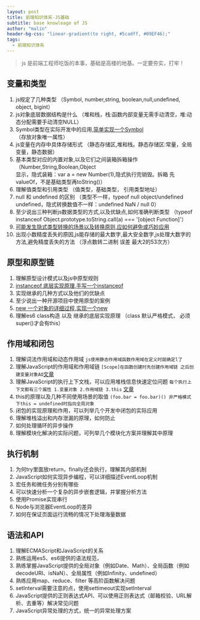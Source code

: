 ```yaml
---
layout: post
title: 前端知识体系-JS基础
subtitle: base knowleage of JS
author: "malin"
header-bg-css: "linear-gradient(to right, #5cadff, #09EF46);"
tags:
  - 前端知识体系
---
```


> js 是前端工程师吃饭的本事，基础是高楼的地基。一定要夯实，打牢！

## 变量和类型

1. js规定了几种类型          （Symbol, number,string, boolean,null,undefined, object, bigint）
2. js对象底层数据结构是什么   （堆和栈，栈:函数内部变量无需手动清空，堆:动态分配需要手动清空NULL）
3. Symbol类型在实际开发中的应用,[简单实现一个Symbol](2019-09-07-js-mycode.md) （存放对象唯一属性）
4. js变量在内存中具体存储形式   （静态存储区,堆和栈。静态存储区:常量，全局变量，静态数据）
5. 基本类型对应的内置对象,以及它们之间装箱拆箱操作 （Number,String,Boolean,Object
   <br/> 显示，隐式装箱：var a = new Number(1),隐式执行完销毁。拆箱 先valueOf，不是基础类型再toString()）
6. 理解值类型和引用类型        （值类型，基础类型， 引用类型地址）
7. null 和 undefined 的区别    （类型不一样，typeof null object/undefined undefined，隐式转换数值不一样：undefined NaN / null 0）
8. 至少说出三种判断js数据类型的方式,以及优缺点,如何准确判断类型  （typeof instanceof Object.prototype.toString.call(a) === '[object Function]'）
9. [可能发生隐式类型转换的场景以及转换原则,应如何避免或巧妙应用](2019-09-07-js-implicit-type-conversion)
10. 出现小数精度丢失的原因,js能存储的最大数字,最大安全数字,js处理大数字的方法,避免精度丢失的方法 （浮点数转二进制 误差 最大2的53次方）

## 原型和原型链

1. 理解原型设计模式以及js中原型规则
2. [instanceof 底层实现原理,手写一个instanceof](2019-09-07-js-mycode.md)
3. 实现继承的几种方式以及他们的优缺点
4. 至少说出一种开源项目中使用原型的案例
5. [new 一个对象的详细过程,实现一个new](2019-09-07-js-mycode.md)
6. 理解es6 class构造 以及 继承的底层实现原理 （class 默认严格模式， 必须super()才会有this）

## 作用域和闭包

1. 理解词法作用域和动态作用域  `js使用静态作用域函数作用域在定义时就确定l了`
2. 理解JavaScript的作用域和作用域链 `[Scope]在函数创建时先创建作用域链 之后创建变量对象AO`[文章](https://github.com/mqyqingfeng/Blog/issues/6)
3. 理解JavaScript的执行上下文栈，可以应用堆栈信息快速定位问题  `每个执行上下文都有三个属性 1.变量对象 2.作用域链 3.this` [文章](https://github.com/mqyqingfeng/Blog/issues/5)
4. this的原理以及几种不同使用场景的取值  `(foo.bar = foo.bar)() 非严格模式下this = undefined时指向全局对象`
5. 闭包的实现原理和作用，可以列举几个开发中闭包的实际应用
6. 理解堆栈溢出和内存泄漏的原理，如何防止
7. 如何处理循环的异步操作
8. 理解模块化解决的实际问题，可列举几个模块化方案并理解其中原理

## 执行机制

1. 为何try里面放return，finally还会执行，理解其内部机制
2. JavaScript如何实现异步编程，可以详细描述EventLoop机制
3. 宏任务和微任务分别有哪些
4. 可以快速分析一个复杂的异步嵌套逻辑，并掌握分析方法
5. 使用Promise实现串行
6. Node与浏览器EventLoop的差异
7. 如何在保证页面运行流畅的情况下处理海量数据

## 语法和API

1. 理解ECMAScript和JavaScript的关系
2. 熟练运用es5、es6提供的语法规范，
3. 熟练掌握JavaScript提供的全局对象（例如Date、Math）、全局函数（例如decodeURI、isNaN）、全局属性（例如Infinity、undefined）
4. 熟练应用map、reduce、filter 等高阶函数解决问题
5. setInterval需要注意的点，使用settimeout实现setInterval
6. JavaScript提供的正则表达式API、可以使用正则表达式（邮箱校验、URL解析、去重等）解决常见问题
7. JavaScript异常处理的方式，统一的异常处理方案

